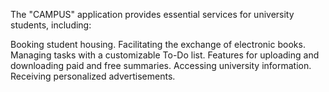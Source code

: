 The "CAMPUS" application provides essential services for university students, including:

Booking student housing.
Facilitating the exchange of electronic books.
Managing tasks with a customizable To-Do list.
Features for uploading and downloading paid and free summaries.
Accessing university information.
Receiving personalized advertisements.
